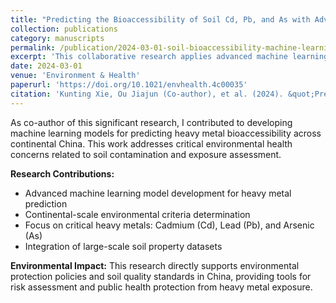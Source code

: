 ```yaml
---
title: "Predicting the Bioaccessibility of Soil Cd, Pb, and As with Advanced Machine Learning for Continental-Scale Soil Environmental Criteria Determination in China"
collection: publications
category: manuscripts
permalink: /publication/2024-03-01-soil-bioaccessibility-machine-learning
excerpt: 'This collaborative research applies advanced machine learning techniques to predict heavy metal bioaccessibility in Chinese soils, contributing to environmental health protection and soil quality assessment at continental scale.'
date: 2024-03-01
venue: 'Environment & Health'
paperurl: 'https://doi.org/10.1021/envhealth.4c00035'
citation: 'Kunting Xie, Ou Jiajun (Co-author), et al. (2024). &quot;Predicting the Bioaccessibility of Soil Cd, Pb, and As with Advanced Machine Learning for Continental-Scale Soil Environmental Criteria Determination in China.&quot; <i>Environment & Health</i>. China S&T Excellence Journal.'
---
```


As co-author of this significant research, I contributed to developing machine learning models for predicting heavy metal bioaccessibility across continental China. This work addresses critical environmental health concerns related to soil contamination and exposure assessment.

**Research Contributions:**
- Advanced machine learning model development for heavy metal prediction
- Continental-scale environmental criteria determination
- Focus on critical heavy metals: Cadmium (Cd), Lead (Pb), and Arsenic (As)
- Integration of large-scale soil property datasets

**Environmental Impact:**
This research directly supports environmental protection policies and soil quality standards in China, providing tools for risk assessment and public health protection from heavy metal exposure.